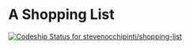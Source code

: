 A Shopping List
===============

[![Codeship Status for stevenocchipinti/shopping-list](https://app.codeship.com/projects/64d87230-7268-0138-6f30-1e4aadf2210d/status?branch=master)](https://app.codeship.com/projects/395588)
